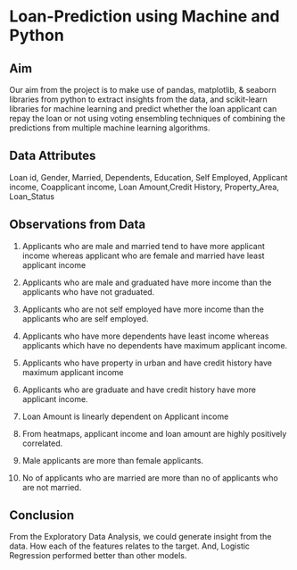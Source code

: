 # Loan-Prediction using Machine and Python

## Aim

Our aim from the project is to make use of pandas, matplotlib, & seaborn libraries from python to extract insights from the data, and scikit-learn libraries for machine learning and predict whether the loan applicant can repay the loan or not using voting ensembling techniques of combining the predictions from multiple machine learning algorithms.

## Data Attributes

Loan id, Gender, Married, Dependents, Education, Self Employed, Applicant income, Coapplicant income, Loan Amount,Credit History, Property_Area, Loan_Status

## Observations from Data 

1. Applicants who are male and married tend to have more applicant income whereas applicant who are female and married have least applicant income

2. Applicants who are male and graduated have more income than the applicants who have not graduated.

3. Applicants who are not self employed have more income than the applicants who are self employed.

4. Applicants who have more dependents have least income whereas applicants which have no dependents have maximum applicant income.

5. Applicants who have property in urban and have credit history have maximum applicant income

6. Applicants who are graduate and have credit history have more applicant income.

7. Loan Amount is linearly dependent on Applicant income

8. From heatmaps, applicant income and loan amount are highly positively correlated.

9. Male applicants are more than female applicants.

10. No of applicants who are married are more than no of applicants who are not married.

## Conclusion

From the Exploratory Data Analysis, we could generate insight from the data. How each of the features relates to the target. And, Logistic Regression performed better than other models.
